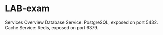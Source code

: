 # LAB-exam

Services Overview
    Database Service:
      PostgreSQL, exposed on port 5432.
    Cache Service:
      Redis, exposed on port 6379.
